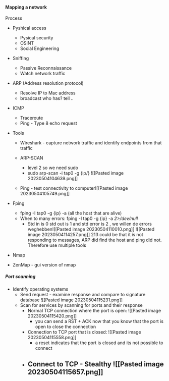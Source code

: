
#### Mapping a network 


Process
- Pyshical access 
	- Pysical security 
	- OSINT 
	- Social Engineering 

- Sniffing 
	- Passive Reconnaissance 
	- Watch network traffic 

- ARP (Address resolution protocol)
	- Resolve IP to Mac address 
	- broadcast who has? tell .. 
  
- ICMP 
	- Traceroute 
	- Ping - Type 8 echo request 

- Tools 
	- Wireshark - capture network traffic and identify endpoints from that traffic 
	- ARP-SCAN 
		- level 2 so we need sudo 
		- sudo arp-scan -i tap0 -g {ip/}
		![[Pasted image 20230504104639.png]]

	- Ping - test connectivity to computer![[Pasted image 20230504105749.png]]


- Fping 
  - fping -I tap0 -g {ip} -a (all the host that are alive)
  - When to many errors: fping -I tap0 -g {ip} -a *2>/dev/null* 
	  - Std in is 0 std out is 1 and std error is 2 , we willen de errors weghebben![[Pasted image 20230504110010.png]]  ![[Pasted image 20230504114257.png]] 
		213 could be that it is not responding to messages, ARP did find the host and ping did not. Therefore use multiple tools 

- Nmap 
- ZenMap - gui version of nmap

##### Port scanning

- Identify operating systems 
	- Send request - examine response and compare to signature database 
	 ![[Pasted image 20230504115231.png]]
	- Scan for services by scanning for ports and their response 
		- Normal TCP connection where the port is open: ![[Pasted image 20230504115420.png]]
			- you can send a RST + ACK now that you know that the port is open to close the connection 
		- Connection to TCP port that is closed: ![[Pasted image 20230504115558.png]]
			- a reset indicates that the port is closed and its not possible to connect 
		- Connect to TCP - Stealthy ![[Pasted image 20230504115657.png]]
			- 
